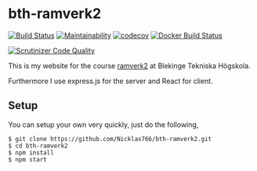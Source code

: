 # bth-ramverk2

[![Build Status](https://travis-ci.org/Nicklas766/bth-ramverk2.svg?branch=master)](https://travis-ci.org/Nicklas766/bth-ramverk2)
[![Maintainability](https://api.codeclimate.com/v1/badges/d6ec95ceea3b251a0444/maintainability)](https://codeclimate.com/github/Nicklas766/bth-ramverk2/maintainability)
[![codecov](https://codecov.io/gh/Nicklas766/bth-ramverk2/branch/master/graph/badge.svg)](https://codecov.io/gh/Nicklas766/bth-ramverk2)
[![Docker Build Status](https://img.shields.io/badge/Docker%20Build--blue.svg)](https://cloud.docker.com/swarm/nicklas766/repository/docker/nicklas766/my_image/general)


[![Scrutinizer Code Quality](https://scrutinizer-ci.com/g/Nicklas766/bth-ramverk2/badges/quality-score.png?b=master)](https://scrutinizer-ci.com/g/Nicklas766/bth-ramverk2/?branch=master)

This is my website for the course [ramverk2](https://dbwebb.se/kurser/ramverk2) at Blekinge Tekniska Högskola.

Furthermore I use express.js for the server and React for client.

## Setup

You can setup your own very quickly, just do the following,

```
$ git clone https://github.com/Nicklas766/bth-ramverk2.git
$ cd bth-ramverk2
$ npm install
$ npm start
```
